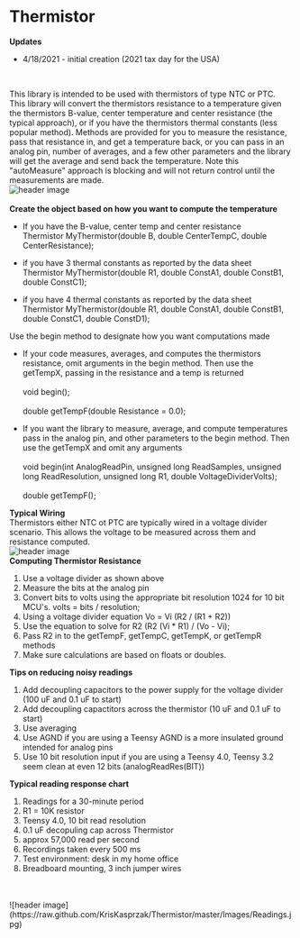 # Thermistor

<b>Updates</b>
<ul>
<li>4/18/2021 - initial creation (2021 tax day for the USA)</li>
</ul>
<br>

This library is intended to be used with thermistors of type NTC or PTC. This library will convert the thermistors resistance to a temperature given the thermistors B-value, center temperature and center resistance (the typical approach), or if you have the thermistors thermal constants (less popular method). Methods are provided for you to measure the resistance, pass that resistance in, and get a temperature back, or you can pass in an analog pin, number of averages, and a few other parameters and the library will get the average and send back the temperature. Note this "autoMeasure" approach is blocking and will not return control until the measurements are made.
<br>
	![header image](https://raw.github.com/KrisKasprzak/Thermistor/master/Images/Thermistor.jpg)
  <br>
<br>
<b>Create the object based on how you want to compute the temperature</b>

<ul>
	<li>If you have the B-value, center temp and center resistance</li>
	Thermistor MyThermistor(double B, double CenterTempC, double CenterResistance);
</ul>
<ul>
  	<li>if you have 3 thermal constants  as reported by the data sheet</li>
	Thermistor MyThermistor(double R1, double ConstA1, double ConstB1, double ConstC1);
</ul>
<ul>
  	<li>if you have 4 thermal constants  as reported by the data sheet</li>
	Thermistor MyThermistor(double R1, double ConstA1, double ConstB1, double ConstC1, double ConstD1);
</ul>
  
  
  Use the begin method to designate how you want computations made
 <ul>
  	<li>If your code measures, averages, and computes the thermistors resistance, omit arguments in the begin method. Then use the getTempX, passing in the 	resistance and a temp is returned</li>
	<br>
	void begin();
	<br>
	<br>
	double getTempF(double Resistance = 0.0);
 </ul>
  <ul>
  	<li>If you want the library to measure, average, and compute temperatures pass in the analog pin, and other parameters to the begin method. Then use the 	getTempX and omit any arguments </li>
	<br>
  	void begin(int AnalogReadPin, unsigned long ReadSamples, unsigned long ReadResolution, unsigned long R1, double VoltageDividerVolts);
	<br>
	<br>
	double getTempF();
	 </ul>

<b>Typical Wiring</b>
<br>
Thermistors either NTC ot PTC are typically wired in a voltage divider scenario. This allows the voltage to be measured across them and resistance computed. 
<br>
	![header image](https://raw.github.com/KrisKasprzak/Thermistor/master/Images/Wiring.jpg)
<br>
<b>Computing Thermistor Resistance</b>
 1. Use a voltage divider as shown above
 2. Measure the bits at the analog pin
 3. Convert bits to volts using the appropriate bit resolution 1024 for 10 bit MCU's. volts = bits / resolution;
 4. Using a voltage divider equation Vo = Vi (R2 / (R1 + R2))
 5. Use the equation to solve for R2 (R2 (Vi * R1) / (Vo - Vi);
 6. Pass R2 in to the getTempF, getTempC, getTempK, or getTempR methods
 7. Make sure calculations are based on floats or doubles.


<b>Tips on reducing noisy readings</b>
1. Add decoupling capacitors to the power supply for the voltage divider (100 uF and 0.1 uF to start)
2. Add decoupling capactitors across the thermistor (10 uF and 0.1 uF to start)
3. Use averaging
4. Use AGND if you are using a Teensy AGND is a more insulated ground intended for analog pins
5. Use 10 bit resolution input if you are using a Teensy 4.0, Teensy 3.2 seem clean at even 12 bits (analogReadRes(BIT))


<b>Typical reading response chart</b>
<br>
1. Readings for a 30-minute period
2. R1 = 10K resistor
3. Teensy 4.0, 10 bit read resolution
4. 0.1 uF decopuling cap across Thermistor
5. approx 57,000 read per second
6. Recordings taken every 500 ms
7. Test environment: desk in my home office
8. Breadboard mounting, 3 inch jumper wires
<br>
<br>
	![header image](https://raw.github.com/KrisKasprzak/Thermistor/master/Images/Readings.jpg)
<br>
<br> 





